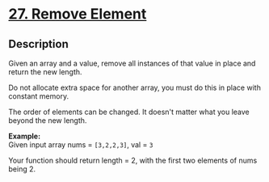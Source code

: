 # [27. Remove Element](https://leetcode.com/problems/remove-element/#/description)

## Description

Given an array and a value, remove all instances of that value in place and return the new length.

Do not allocate extra space for another array, you must do this in place with constant memory.

The order of elements can be changed. It doesn't matter what you leave beyond the new length.

**Example:**    
Given input array nums = `[3,2,2,3]`, val = `3`

Your function should return length = 2, with the first two elements of nums being 2.
